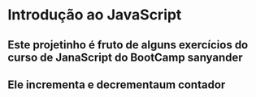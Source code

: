 # Introdução ao JavaScript
## Este projetinho é fruto de alguns exercícios do curso de JanaScript do BootCamp sanyander
## Ele incrementa e decrementaum contador
